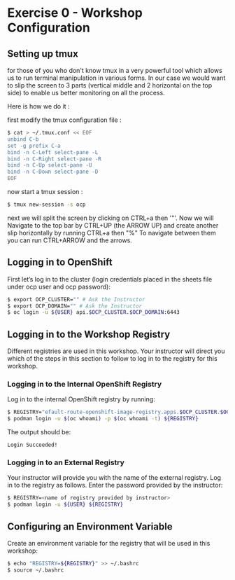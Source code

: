 # Exercise 0 - Workshop Configuration

## Setting up tmux

for those of you who don't know tmux in a very powerful tool which allows us to run terminal manipulation in various forms. In our case we would want to slip the screen to 3 parts (vertical middle and 2 horizontal on the top side) to enable us better monitoring on all the process.

Here is how we do it :

first modify the tmux configuration file :

```bash
$ cat > ~/.tmux.conf << EOF
unbind C-b
set -g prefix C-a
bind -n C-Left select-pane -L
bind -n C-Right select-pane -R
bind -n C-Up select-pane -U
bind -n C-Down select-pane -D
EOF
```

now start a tmux session :

```bash
$ tmux new-session -s ocp
```

next we will split the screen by clicking on CTRL+a then '"'.
Now we will Navigate to the top bar by CTRL+UP (the ARROW UP)
and create another slip horizontally by running CTRL+a then "%"
To navigate between them you can run CTRL+ARROW and the arrows. 

## Logging in to OpenShift
First let’s log in to the cluster (login credentials placed in the sheets file under ocp user and ocp password):
```bash
$ export OCP_CLUSTER="" # Ask the Instructor 
$ export OCP_DOMAIN="" # Ask the Instructor 
$ oc login -u ${USER} api.$OCP_CLUSTER.$OCP_DOMAIN:6443
```

## Logging in to the Workshop Registry
Different registries are used in this workshop. Your instructor will direct you which of the steps in this section to follow to log in to the registry for this workshop.

### Logging in to the Internal OpenShift Registry
Log in to the internal OpenShift registry by running:
```bash
$ REGISTRY="efault-route-openshift-image-registry.apps.$OCP_CLUSTER.$OCP_DOMAIN"
$ podman login -u $(oc whoami) -p $(oc whoami -t) ${REGISTRY}
```
The output should be:
```
Login Succeeded!
```

### Logging in to an External Registry
Your instructor will provide you with the name of the external registry. Log in to the registry as follows. Enter the password provided by the instructor:
```bash
$ REGISTRY=<name of registry provided by instructor>
$ podman login -u ${USER} ${REGISTRY}
```

## Configuring an Environment Variable
Create an environment variable for the registry that will be used in this workshop:
```bash
$ echo "REGISTRY=${REGISTRY}" >> ~/.bashrc
$ source ~/.bashrc
```



